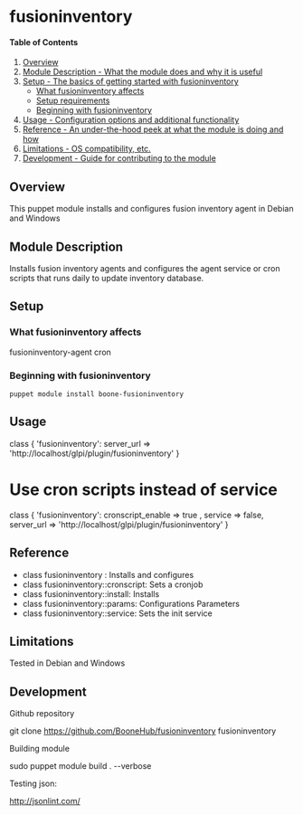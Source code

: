 # fusioninventory

#### Table of Contents

1. [Overview](#overview)
2. [Module Description - What the module does and why it is useful](#module-description)
3. [Setup - The basics of getting started with fusioninventory](#setup)
    * [What fusioninventory affects](#what-fusioninventory-affects)
    * [Setup requirements](#setup-requirements)
    * [Beginning with fusioninventory](#beginning-with-fusioninventory)
4. [Usage - Configuration options and additional functionality](#usage)
5. [Reference - An under-the-hood peek at what the module is doing and how](#reference)
5. [Limitations - OS compatibility, etc.](#limitations)
6. [Development - Guide for contributing to the module](#development)

## Overview

This puppet module installs and configures fusion inventory agent in Debian and Windows

## Module Description

Installs fusion inventory agents and configures the agent service or cron scripts that runs daily to update inventory database.

## Setup

### What fusioninventory affects

fusioninventory-agent
cron


### Beginning with fusioninventory

    puppet module install boone-fusioninventory

## Usage

  class { 'fusioninventory':
         server_url  => 'http://localhost/glpi/plugin/fusioninventory'
  }

# Use cron scripts instead of service
  class { 'fusioninventory':
    cronscript_enable => true ,
    service => false,
    server_url  => 'http://localhost/glpi/plugin/fusioninventory'
  }



## Reference

* class fusioninventory : Installs and configures
* class fusioninventory::cronscript: Sets a cronjob
* class fusioninventory::install: Installs
* class fusioninventory::params: Configurations Parameters
* class fusioninventory::service: Sets the init service


## Limitations

Tested in Debian and Windows

## Development

Github repository

   git clone https://github.com/BooneHub/fusioninventory fusioninventory

Building module

   sudo puppet module build . --verbose

Testing json:

   http://jsonlint.com/
